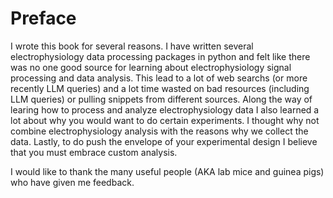 # Preface

I wrote this book for several reasons. I have written several electrophysiology data processing packages in python and felt like there was no one good source for learning about electrophysiology signal processing and data analysis. This lead to a lot of web searchs (or more recently LLM queries) and a lot time wasted on bad resources (including LLM queries) or pulling snippets from different sources. Along the way of learing how to process and analyze electrophysiology data I also learned a lot about why you would want to do certain experiments. I thought why not combine electrophysiology analysis with the reasons why we collect the data. Lastly, to do push the envelope of your experimental design I believe that you must embrace custom analysis.

I would like to thank the many useful people (AKA lab mice and guinea pigs) who have given me feedback.